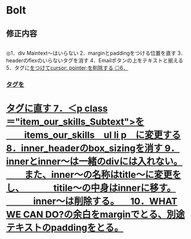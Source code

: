 # Bolt
## 修正内容

  ##
  ◎1．div Maintext～はいらない
  2．marginとpaddingをつける位置を直す
  3．headerのflexのいらないタグを消す
  4．Emailボタンの上をテキストと揃える
  5．<a>タグに<a href="">をつけてcursor: pointer;を削除する
  ◎6．<h3>タグを<h2>タグに直す
  7．＜p class＝"item_our_skills_Subtext">を
  　　items_our_skills　ul li p　に変更する
  8．inner_headerのbox_sizingを消す
  9．innerとinner～は一緒のdivには入れない。
  　　また、inner～の名称はtitle～に変更をし、
　　　titile～の中身はinnerに移す。
　　　inner～は削除する。
　10．WHAT WE CAN DO?の余白をmarginでとる、別途テキストのpaddingをとる。